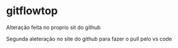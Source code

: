 # gitflowtop

Alteração feita no proprio sit do github

Segunda aleteração no site do github para fazer o pull pelo vs code
